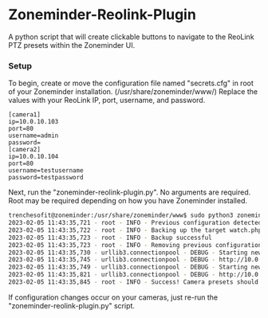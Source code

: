 # Zoneminder-Reolink-Plugin

A python script that will create clickable buttons to navigate to the ReoLink PTZ presets within the Zoneminder UI.
### Setup
To begin, create or move the configuration file named "secrets.cfg" in root of your Zoneminder installation. 
(/usr/share/zoneminder/www/) Replace the values with your ReoLink IP, port, username, and password.
```buildoutcfg
[camera1]
ip=10.0.10.103
port=80
username=admin
password=
[camera2]
ip=10.0.10.104
port=80
username=testusername
password=testpassword
```
Next, run the "zoneminder-reolink-plugin.py". No arguments are required. Root may be required depending on how you have
Zoneminder installed.
```bash
trenchesofit@zoneminder:/usr/share/zoneminder/www$ sudo python3 zoneminder-reolink-plugin.py
2023-02-05 11:43:35,721 - root - INFO - Previous configuration detected on line 71: This configuration is for reolink integration for camera
2023-02-05 11:43:35,722 - root - INFO - Backing up the target watch.php file.
2023-02-05 11:43:35,723 - root - INFO - Backup successful
2023-02-05 11:43:35,723 - root - INFO - Removing previous configuration.
2023-02-05 11:43:35,730 - urllib3.connectionpool - DEBUG - Starting new HTTP connection (1): 10.0.10.103:80
2023-02-05 11:43:35,745 - urllib3.connectionpool - DEBUG - http://10.0.10.103:80 "POST /cgi-bin/api.cgi?cmd=Login&token=null HTTP/1.1" 200 None
2023-02-05 11:43:35,749 - urllib3.connectionpool - DEBUG - Starting new HTTP connection (1): 10.0.10.103:80
2023-02-05 11:43:35,821 - urllib3.connectionpool - DEBUG - http://10.0.10.103:80 "POST /cgi-bin/api.cgi?cmd=GetTime&token=b4c1965a54516bf HTTP/1.1" 200 None
2023-02-05 11:43:35,845 - root - INFO - Success! Camera presets should now be visible on the camera stream within Zoneminder.
```
If configuration changes occur on your cameras, just re-run the "zoneminder-reolink-plugin.py" script.
